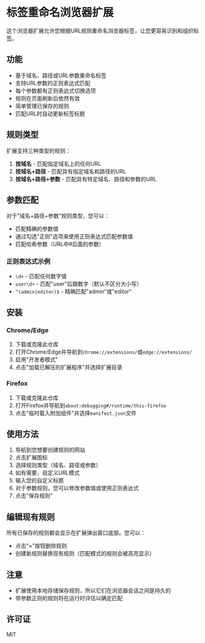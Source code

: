 # 标签重命名浏览器扩展

这个浏览器扩展允许您根据URL规则重命名浏览器标签，让您更容易识别和组织标签。

## 功能

- 基于域名、路径或URL参数重命名标签
- 支持URL参数的正则表达式匹配
- 每个参数都有正则表达式切换选项
- 规则在页面刷新后依然有效
- 简单管理已保存的规则
- 匹配URL时自动更新标签标题

## 规则类型

扩展支持三种类型的规则：

1. **按域名** - 匹配指定域名上的任何URL
2. **按域名+路径** - 匹配具有指定域名和路径的URL
3. **按域名+路径+参数** - 匹配具有特定域名、路径和参数的URL

## 参数匹配

对于"域名+路径+参数"规则类型，您可以：

- 匹配精确的参数值
- 通过勾选"正则"选项来使用正则表达式匹配参数值
- 匹配哈希参数（URL中#后面的参数）

### 正则表达式示例

- `\d+` - 匹配任何数字值
- `user\d+` - 匹配"user"后跟数字（默认不区分大小写）
- `^(admin|editor)$` - 精确匹配"admin"或"editor"

## 安装

### Chrome/Edge

1. 下载或克隆此仓库
2. 打开Chrome/Edge并导航到`chrome://extensions/`或`edge://extensions/`
3. 启用"开发者模式"
4. 点击"加载已解压的扩展程序"并选择扩展目录

### Firefox

1. 下载或克隆此仓库
2. 打开Firefox并导航到`about:debugging#/runtime/this-firefox`
3. 点击"临时载入附加组件"并选择`manifest.json`文件

## 使用方法

1. 导航到您想要创建规则的网站
2. 点击扩展图标
3. 选择规则类型（域名、路径或参数）
4. 如有需要，自定义URL模式
5. 输入您的自定义标题
6. 对于参数规则，您可以修改参数值或使用正则表达式
7. 点击"保存规则"

## 编辑现有规则

所有已保存的规则都会显示在扩展弹出窗口底部。您可以：

- 点击"×"按钮删除规则
- 创建新规则替换现有规则（匹配模式的规则会被高亮显示）

## 注意

- 扩展使用本地存储保存规则，所以它们在浏览器会话之间是持久的
- 带参数正则的规则将在运行时评估以确定匹配

## 许可证

MIT 